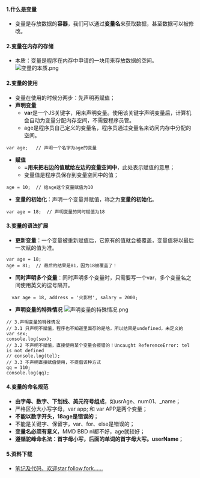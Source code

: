#### 1.什么是变量
- 变量是存放数据的**容器**，我们可以通过**变量名**来获取数据，甚至数据可以被修改。
#### 2.变量在内存的存储
- 本质：变量是程序在内存中申请的一块用来存放数据的空间。
![变量的本质.png](https://upload-images.jianshu.io/upload_images/13407176-b957a94fdd156278.png?imageMogr2/auto-orient/strip%7CimageView2/2/w/1240)
#### 2.变量的使用
- 变量在使用的时候分两步：先声明再赋值；
- **声明变量**
    - **var**是一个JS关键字，用来声明变量。使用该关键字声明变量后，计算机会自动为变量分配内存空间，不需要程序员管。
    - age是程序员自己定义的变量名，程序员通过变量名来访问内存中分配的空间。
```
var age;   // 声明一个名字为age的变量
```
- **赋值**
    - **=用来把右边的值赋给左边的变量空间中**，此处表示赋值的意思；
    - 变量值是程序员保存到变量空间中的值；
```
age = 10;  // 给age这个变量赋值为10
```
- **变量的初始化**：声明一个变量并赋值，称之为**变量的初始化**。
```
var age = 18;  // 声明变量的同时赋值为18
```
#### 3.变量的语法扩展
- **更新变量**：一个变量被重新赋值后，它原有的值就会被覆盖，变量值将以最后一次赋的值为准。
```
var age = 18;
age = 81;  // 最后的结果是81，因为18被覆盖了！
```
- **同时声明多个变量**：同时声明多个变量时，只需要写一个var，多个变量名之间使用英文的逗号隔开。
```
  var age = 18, address = '火影村', salary = 2000;
```
- **声明变量的特殊情况**
![声明变量的特殊情况.png](https://upload-images.jianshu.io/upload_images/13407176-b204f64842efd2d7.png?imageMogr2/auto-orient/strip%7CimageView2/2/w/1240)
```
// 3.声明变量的特殊情况
// 3.1 只声明不赋值，程序也不知道里面存的是啥，所以结果是undefined，未定义的
var sex;
console.log(sex);
// 3.2 不声明不赋值，直接使用某个变量会报错的！Uncaught ReferenceError: tel is not defined
// console.log(tel);
// 3.3 不声明直接赋值使用，不提倡该种方式
qq = 110;
console.log(qq);
```
#### 4.变量的命名规范
- **由字母、数字、下划线、美元符号组成**，如usrAge、num01、_name；
- 严格区分大小写字母，var app; 和 var APP是两个变量；
- **不能以数字开头，18age是错误的**；
- 不能是关键字、保留字，var、for、else是错误的；
- **变量名必须有意义**，MMD BBD nl都不好，age就较好；
- **遵循驼峰命名法：首字母小写，后面的单词的首字母大写。userName**；
#### 5.资料下载
 - [笔记及代码，欢迎star,follow,fork......](https://github.com/cdlwhm1217096231/HTML_CSS_JavaScript/tree/master/JavaScript)